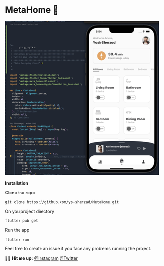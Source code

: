 # MetaHome 👑

![](MetaHomeScreenshot.png)

**Installation**

Clone the repo
```
git clone https://github.com/ys-sherzad/MetaHome.git
```
On you project directory

```
flutter pub get
```

Run the app
```
flutter run
```

Feel free to create an issue if you face any problems running the project.

**💬🥂 Hit me up:**
[@Instagram](https://www.instagram.com/ys.sherzad/)
[@Twitter](https://twitter.com/ys_sherzad) 
